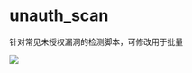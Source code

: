 # unauth_scan

针对常见未授权漏洞的检测脚本，可修改用于批量

![](https://github.com/saucer-man/unauth_scan/blob/master/doc/show.png)